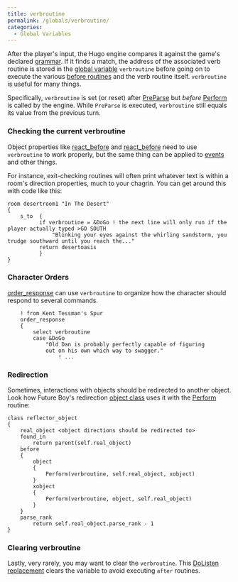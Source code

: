 ```yaml
---
title: verbroutine
permalink: /globals/verbroutine/
categories: 
  - Global Variables
---
```



After the player's input, the Hugo engine compares it against the game's
declared [grammar](/basics/grammar/). If it finds a match, the address
of the associated verb routine is stored in the 
[global variable](/basics/global/) `verbroutine` before
going on to execute the various [before routines](/loops/game-loop/)
and the verb routine itself. `verbroutine` is useful for many things.

Specifically, `verbroutine` is set (or reset) after
[PreParse](/parsing/preparse/) but *before*
[Perform](/routines/perform/) is called by the engine. While `PreParse`
is executed, `verbroutine` still equals its value from the previous
turn. 

### Checking the current verbroutine

Object properties like [react_before](/properties/react_before/) and
[react_before](/properties/react_before/) need to use `verbroutine` to
work properly, but the same thing can be applied to
[events](/timers/events/) and other things.

For instance, exit-checking routines will often print whatever text is
within a room's direction properties, much to your chagrin. You can get
around this with code like this:

    room desertroom1 "In The Desert"
    {
        s_to  {
              if verbroutine = &DoGo ! the next line will only run if the player actually typed >GO SOUTH
                  "Blinking your eyes against the whirling sandstorm, you trudge southward until you reach the..."
              return desertoasis
              }
    }

### Character Orders

[order_response](/property/order_response/) can use `verbroutine` to
organize how the character should respond to several commands.

        ! from Kent Tessman's Spur
        order_response
        {
            select verbroutine
            case &DoGo
                "Old Dan is probably perfectly capable of figuring
                out on his own which way to swagger."
                    ! ...

### Redirection

Sometimes, interactions with objects should be redirected to another
object. Look how Future Boy's redirection 
[object class](/basics/object_classes/) uses it with the
[Perform](/routines/perform/) routine:

    class reflector_object
    {
        real_object <object directions should be redirected to>
        found_in
            return parent(self.real_object)
        before
        {
            object
            {
                Perform(verbroutine, self.real_object, xobject)
            }
            xobject
            {
                Perform(verbroutine, object, self.real_object)
            }
        }
        parse_rank
            return self.real_object.parse_rank - 1
    }

### Clearing verbroutine

Lastly, very rarely, you may want to clear the `verbroutine`. This
[DoListen replacement](/replacements/dolisten/) clears the variable
to avoid executing `after` routines.
